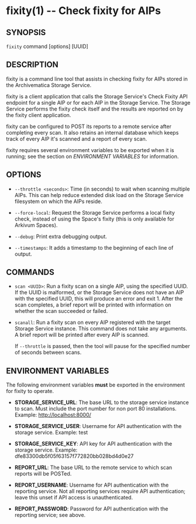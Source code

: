 # fixity(1) -- Check fixity for AIPs

## SYNOPSIS

`fixity` command [options] [UUID]

## DESCRIPTION

fixity is a command line tool that assists in checking fixity for AIPs stored
in the Archivematica Storage Service.

fixity is a client application that calls the Storage Service's Check Fixity
API endpoint for a single AIP or for each AIP in the Storage Service. The
Storage Service performs the fixity check itself and the results are reported
on by the fixity client application.

fixity can be configured to POST its reports to a remote service after
completing every scan. It also retains an internal database which keeps track
of every AIP it's scanned and a report of every scan.

fixity requires several environment variables to be exported when it is
running; see the section on _ENVIRONMENT VARIABLES_ for information.

## OPTIONS

* `--throttle <seconds>`:
    Time (in seconds) to wait when scanning multiple AIPs. This can help reduce
    extended disk load on the Storage Service filesystem on which the AIPs
    reside.

* `--force-local`:
    Request the Storage Service performs a local fixity check, instead of using
    the Space's fixity (this is only available for Arkivum Spaces).

* `--debug`:
    Print extra debugging output.

* `--timestamps`:
    It adds a timestamp to the beginning of each line of output.

## COMMANDS

* `scan <UUID>`:
    Run a fixity scan on a single AIP, using the specified UUID. If the UUID is
    malformed, or the Storage Service does not have an AIP with the specified
    UUID, this will produce an error and exit 1. After the scan completes, a
    brief report will be printed with information on whether the scan succeeded
    or failed.

* `scanall`:
    Run a fixity scan on every AIP registered with the target Storage Service
    instance. This command does not take any arguments. A brief report will be
    printed after every AIP is scanned.

    If `--throttle` is passed, then the tool will pause for the specified
    number of seconds between scans.

## ENVIRONMENT VARIABLES

The following environment variables **must** be exported in the environment for
fixity to operate.

* **STORAGE_SERVICE_URL**:
    The base URL to the storage service instance to scan. Must include the port
    number for non port 80 installations. Example:
      <http://localhost:8000/>

* **STORAGE_SERVICE_USER**:
    Username for API authentication with the storage service. Example:
      test

* **STORAGE_SERVICE_KEY**:
    API key for API authentication with the storage service. Example:
      dfe83300db5f05f63157f772820bb028bd4d0e27

* **REPORT_URL**:
    The base URL to the remote service to which scan reports will be POSTed.

* **REPORT_USERNAME**:
    Username for API authentication with the reporting service. Not all
    reporting services require API authentication; leave this unset if API
    access is unauthenticated.

* **REPORT_PASSWORD**:
    Password for API authentication with the reporting service; see above.
